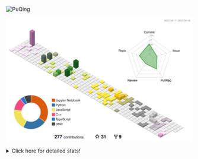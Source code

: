![PuQing](https://user-images.githubusercontent.com/27223114/171565019-9a56fae6-b08b-421f-99db-7e830da42371.png)

![](./profile-3d-contrib/profile-season-animate.svg)

<details>
<summary>Click here for detailed stats!</summary>

<!--START_SECTION:waka-->
![Lines of code](https://img.shields.io/badge/From%20Hello%20World%20I%27ve%20Written-662.3%20thousand%20lines%20of%20code-blue)

**🐱 My GitHub Data** 

> 📦 242.4 kB Used in GitHub's Storage 
 > 
> 🏆 68 Contributions in the Year 2023
 > 
> 🚫 Not Opted to Hire
 > 
> 📜 25 Public Repositories 
 > 
> 🔑 27 Private Repositories 
 > 
**I'm an Early 🐤** 

```text
🌞 Morning                173 commits         ████░░░░░░░░░░░░░░░░░░░░░   17.42 % 
🌆 Daytime                453 commits         ███████████░░░░░░░░░░░░░░   45.62 % 
🌃 Evening                146 commits         ████░░░░░░░░░░░░░░░░░░░░░   14.70 % 
🌙 Night                  221 commits         ██████░░░░░░░░░░░░░░░░░░░   22.26 % 
```


📊 **This Week I Spent My Time On** 

```text
💬 Programming Languages: 
C                        7 hrs 1 min         ██████████░░░░░░░░░░░░░░░   40.73 % 
Jupyter Notebook         5 hrs 30 mins       ████████░░░░░░░░░░░░░░░░░   31.92 % 
Python                   3 hrs 20 mins       █████░░░░░░░░░░░░░░░░░░░░   19.35 % 
PowerShell               20 mins             ░░░░░░░░░░░░░░░░░░░░░░░░░   01.99 % 
JSON                     18 mins             ░░░░░░░░░░░░░░░░░░░░░░░░░   01.82 % 

🔥 Editors: 
VS Code                  10 hrs 7 mins       ███████████████░░░░░░░░░░   58.68 % 
DataSpell                5 hrs 38 mins       ████████░░░░░░░░░░░░░░░░░   32.72 % 
PyCharm                  1 hr 29 mins        ██░░░░░░░░░░░░░░░░░░░░░░░   08.60 % 

💻 Operating System: 
Windows                  14 hrs 19 mins      █████████████████████░░░░   82.98 % 
WSL                      2 hrs 56 mins       ████░░░░░░░░░░░░░░░░░░░░░   17.02 % 
```


<!--END_SECTION:waka-->
</details>
